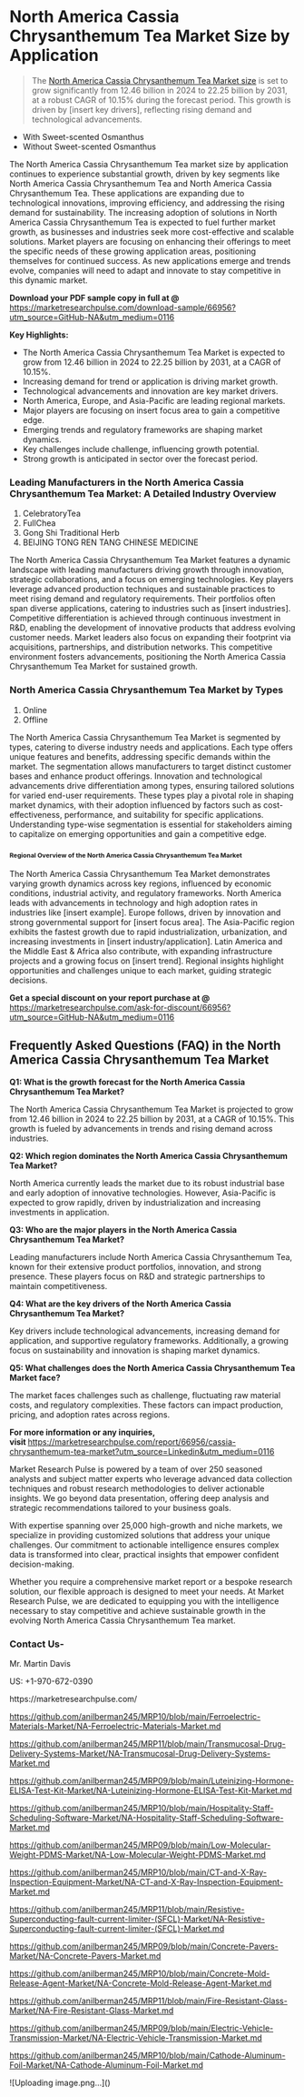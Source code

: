 <h1>North America Cassia Chrysanthemum Tea Market&nbsp;Size by Application</h1><blockquote><p>The <a href="https://marketresearchpulse.com/download-sample/66956?utm_source=GitHub-NA&amp;utm_medium=0116">North America Cassia Chrysanthemum Tea Market size</a> is set to grow significantly from 12.46 billion in 2024 to 22.25 billion by 2031, at a robust CAGR of 10.15% during the forecast period. This growth is driven by [insert key drivers], reflecting rising demand and technological advancements.</p></blockquote><ul><li>With Sweet-scented Osmanthus<li> Without Sweet-scented Osmanthus</li></ul><p>The North America Cassia Chrysanthemum Tea market size by application continues to experience substantial growth, driven by key segments like North America Cassia Chrysanthemum Tea and North America Cassia Chrysanthemum Tea. These applications are expanding due to technological innovations, improving efficiency, and addressing the rising demand for sustainability. The increasing adoption of solutions in North America Cassia Chrysanthemum Tea is expected to fuel further market growth, as businesses and industries seek more cost-effective and scalable solutions. Market players are focusing on enhancing their offerings to meet the specific needs of these growing application areas, positioning themselves for continued success. As new applications emerge and trends evolve, companies will need to adapt and innovate to stay competitive in this dynamic market.</p><p><strong>Download your PDF sample copy in full at @ </strong><a href="https://marketresearchpulse.com/download-sample/66956?utm_source=GitHub-NA&amp;utm_medium=0116">https://marketresearchpulse.com/download-sample/66956?utm_source=GitHub-NA&amp;utm_medium=0116</a></p><p><strong>Key Highlights: </strong></p><ul><li>The North America Cassia Chrysanthemum Tea Market is expected to grow from 12.46 billion in 2024 to 22.25 billion by 2031, at a CAGR of 10.15%.</li><li>Increasing demand for trend or application is driving market growth.</li><li>Technological advancements and innovation are key market drivers.</li><li>North America, Europe, and Asia-Pacific are leading regional markets.</li><li>Major players are focusing on insert focus area to gain a competitive edge.</li><li>Emerging trends and regulatory frameworks are shaping market dynamics.</li><li>Key challenges include challenge, influencing growth potential.</li><li>Strong growth is anticipated in sector over the forecast period.</li></ul><h3>Leading Manufacturers in the North America Cassia Chrysanthemum Tea Market: A Detailed Industry Overview</h3><ol><li>CelebratoryTea</li><li>FullChea</li><li>Gong Shi Traditional Herb</li><li>BEIJING TONG REN TANG CHINESE MEDICINE</li></ol><div class="flex max-w-full flex-col flex-grow"><div class="min-h-8 text-message flex w-full flex-col items-end gap-2 whitespace-normal break-words [.text-message+&amp;]:mt-5" dir="auto" data-message-author-role="assistant" data-message-id="fd8432e4-4910-450d-b182-61b7bfb0a01f" data-message-model-slug="gpt-4o"><div class="flex w-full flex-col gap-1 empty:hidden first:pt-[3px]"><div class="markdown prose w-full break-words dark:prose-invert light"><p>The North America Cassia Chrysanthemum Tea Market features a dynamic landscape with leading manufacturers driving growth through innovation, strategic collaborations, and a focus on emerging technologies. Key players leverage advanced production techniques and sustainable practices to meet rising demand and regulatory requirements. Their portfolios often span diverse applications, catering to industries such as [insert industries]. Competitive differentiation is achieved through continuous investment in R&amp;D, enabling the development of innovative products that address evolving customer needs. Market leaders also focus on expanding their footprint via acquisitions, partnerships, and distribution networks. This competitive environment fosters advancements, positioning the North America Cassia Chrysanthemum Tea Market for sustained growth.</p></div></div></div></div><h3>North America Cassia Chrysanthemum Tea Market by Types</h3><ol><li>Online<li> Offline</li></ol><div class="flex max-w-full flex-col flex-grow"><div class="min-h-8 text-message flex w-full flex-col items-end gap-2 whitespace-normal break-words [.text-message+&amp;]:mt-5" dir="auto" data-message-author-role="assistant" data-message-id="084470be-0bb7-4664-bddf-5156b4f41249" data-message-model-slug="gpt-4o-mini"><div class="flex w-full flex-col gap-1 empty:hidden first:pt-[3px]"><div class="markdown prose w-full break-words dark:prose-invert light"><p>The North America Cassia Chrysanthemum Tea Market is segmented by types, catering to diverse industry needs and applications. Each type offers unique features and benefits, addressing specific demands within the market. The segmentation allows manufacturers to target distinct customer bases and enhance product offerings. Innovation and technological advancements drive differentiation among types, ensuring tailored solutions for varied end-user requirements. These types play a pivotal role in shaping market dynamics, with their adoption influenced by factors such as cost-effectiveness, performance, and suitability for specific applications. Understanding type-wise segmentation is essential for stakeholders aiming to capitalize on emerging opportunities and gain a competitive edge.</p></div></div></div></div><h3><span style="font-size: 11px;">Regional Overview of the North America Cassia Chrysanthemum Tea Market</span></h3><div class="flex max-w-full flex-col flex-grow"><div class="min-h-8 text-message flex w-full flex-col items-end gap-2 whitespace-normal break-words [.text-message+&amp;]:mt-5" dir="auto" data-message-author-role="assistant" data-message-id="e9038762-ce64-4e30-91c9-9bd413514231" data-message-model-slug="gpt-4o-mini"><div class="flex w-full flex-col gap-1 empty:hidden first:pt-[3px]"><div class="markdown prose w-full break-words dark:prose-invert light"><p>The North America Cassia Chrysanthemum Tea Market demonstrates varying growth dynamics across key regions, influenced by economic conditions, industrial activity, and regulatory frameworks. North America leads with advancements in technology and high adoption rates in industries like [insert example]. Europe follows, driven by innovation and strong governmental support for [insert focus area]. The Asia-Pacific region exhibits the fastest growth due to rapid industrialization, urbanization, and increasing investments in [insert industry/application]. Latin America and the Middle East &amp; Africa also contribute, with expanding infrastructure projects and a growing focus on [insert trend]. Regional insights highlight opportunities and challenges unique to each market, guiding strategic decisions.</p></div></div></div></div><p><strong>Get a special discount on your report purchase at @ </strong><a href="https://marketresearchpulse.com/ask-for-discount/66956?utm_source=GitHub-NA&amp;utm_medium=0116">https://marketresearchpulse.com/ask-for-discount/66956?utm_source=GitHub-NA&amp;utm_medium=0116</a></p><h2>Frequently Asked Questions (FAQ) in the North America Cassia Chrysanthemum Tea Market</h2><p><strong>Q1: What is the growth forecast for the North America Cassia Chrysanthemum Tea Market?</strong></p><p>The North America Cassia Chrysanthemum Tea Market is projected to grow from 12.46 billion in 2024 to 22.25 billion by 2031, at a CAGR of 10.15%. This growth is fueled by advancements in trends and rising demand across industries.</p><p><strong>Q2: Which region dominates the North America Cassia Chrysanthemum Tea Market?</strong></p><p>North America currently leads the market due to its robust industrial base and early adoption of innovative technologies. However, Asia-Pacific is expected to grow rapidly, driven by industrialization and increasing investments in application.</p><p><strong>Q3: Who are the major players in the North America Cassia Chrysanthemum Tea Market?</strong></p><p>Leading manufacturers include North America Cassia Chrysanthemum Tea, known for their extensive product portfolios, innovation, and strong presence. These players focus on R&amp;D and strategic partnerships to maintain competitiveness.</p><p><strong>Q4: What are the key drivers of the North America Cassia Chrysanthemum Tea Market?</strong></p><p>Key drivers include technological advancements, increasing demand for application, and supportive regulatory frameworks. Additionally, a growing focus on sustainability and innovation is shaping market dynamics.</p><p><strong>Q5: What challenges does the North America Cassia Chrysanthemum Tea Market face?</strong></p><p>The market faces challenges such as challenge, fluctuating raw material costs, and regulatory complexities. These factors can impact production, pricing, and adoption rates across regions.</p><p><strong>For more information or any inquiries, visit&nbsp;</strong><a href="https://marketresearchpulse.com/report/66956/cassia-chrysanthemum-tea-market?utm_source=Linkedin&utm_medium=0116">https://marketresearchpulse.com/report/66956/cassia-chrysanthemum-tea-market?utm_source=Linkedin&utm_medium=0116</a></p><p>Market Research Pulse is powered by a team of over 250 seasoned analysts and subject matter experts who leverage advanced data collection techniques and robust research methodologies to deliver actionable insights. We go beyond data presentation, offering deep analysis and strategic recommendations tailored to your business goals.</p><p>With expertise spanning over 25,000 high-growth and niche markets, we specialize in providing customized solutions that address your unique challenges. Our commitment to actionable intelligence ensures complex data is transformed into clear, practical insights that empower confident decision-making.</p><p>Whether you require a comprehensive market report or a bespoke research solution, our flexible approach is designed to meet your needs. At Market Research Pulse, we are dedicated to equipping you with the intelligence necessary to stay competitive and achieve sustainable growth in the evolving North America Cassia Chrysanthemum Tea market.</p><h3><strong>Contact Us-</strong></h3><p>Mr. Martin Davis</p><p>US: +1-970-672-0390</p><p>https://marketresearchpulse.com/</p><p><a href="https://github.com/anilberman245/MRP10/blob/main/Ferroelectric-Materials-Market/NA-Ferroelectric-Materials-Market.md">https://github.com/anilberman245/MRP10/blob/main/Ferroelectric-Materials-Market/NA-Ferroelectric-Materials-Market.md</a></p><p><a href="https://github.com/anilberman245/MRP11/blob/main/Transmucosal-Drug-Delivery-Systems-Market/NA-Transmucosal-Drug-Delivery-Systems-Market.md">https://github.com/anilberman245/MRP11/blob/main/Transmucosal-Drug-Delivery-Systems-Market/NA-Transmucosal-Drug-Delivery-Systems-Market.md</a></p><p><a href="https://github.com/anilberman245/MRP09/blob/main/Luteinizing-Hormone-ELISA-Test-Kit-Market/NA-Luteinizing-Hormone-ELISA-Test-Kit-Market.md">https://github.com/anilberman245/MRP09/blob/main/Luteinizing-Hormone-ELISA-Test-Kit-Market/NA-Luteinizing-Hormone-ELISA-Test-Kit-Market.md</a></p><p><a href="https://github.com/anilberman245/MRP10/blob/main/Hospitality-Staff-Scheduling-Software-Market/NA-Hospitality-Staff-Scheduling-Software-Market.md">https://github.com/anilberman245/MRP10/blob/main/Hospitality-Staff-Scheduling-Software-Market/NA-Hospitality-Staff-Scheduling-Software-Market.md</a></p><p><a href="https://github.com/anilberman245/MRP09/blob/main/Low-Molecular-Weight-PDMS-Market/NA-Low-Molecular-Weight-PDMS-Market.md">https://github.com/anilberman245/MRP09/blob/main/Low-Molecular-Weight-PDMS-Market/NA-Low-Molecular-Weight-PDMS-Market.md</a></p><p><a href="https://github.com/anilberman245/MRP10/blob/main/CT-and-X-Ray-Inspection-Equipment-Market/NA-CT-and-X-Ray-Inspection-Equipment-Market.md">https://github.com/anilberman245/MRP10/blob/main/CT-and-X-Ray-Inspection-Equipment-Market/NA-CT-and-X-Ray-Inspection-Equipment-Market.md</a></p><p><a href="https://github.com/anilberman245/MRP11/blob/main/Resistive-Superconducting-fault-current-limiter-(SFCL)-Market/NA-Resistive-Superconducting-fault-current-limiter-(SFCL)-Market.md">https://github.com/anilberman245/MRP11/blob/main/Resistive-Superconducting-fault-current-limiter-(SFCL)-Market/NA-Resistive-Superconducting-fault-current-limiter-(SFCL)-Market.md</a></p><p><a href="https://github.com/anilberman245/MRP09/blob/main/Concrete-Pavers-Market/NA-Concrete-Pavers-Market.md">https://github.com/anilberman245/MRP09/blob/main/Concrete-Pavers-Market/NA-Concrete-Pavers-Market.md</a></p><p><a href="https://github.com/anilberman245/MRP10/blob/main/Concrete-Mold-Release-Agent-Market/NA-Concrete-Mold-Release-Agent-Market.md">https://github.com/anilberman245/MRP10/blob/main/Concrete-Mold-Release-Agent-Market/NA-Concrete-Mold-Release-Agent-Market.md</a></p><p><a href="https://github.com/anilberman245/MRP11/blob/main/Fire-Resistant-Glass-Market/NA-Fire-Resistant-Glass-Market.md">https://github.com/anilberman245/MRP11/blob/main/Fire-Resistant-Glass-Market/NA-Fire-Resistant-Glass-Market.md</a></p><p><a href="https://github.com/anilberman245/MRP09/blob/main/Electric-Vehicle-Transmission-Market/NA-Electric-Vehicle-Transmission-Market.md">https://github.com/anilberman245/MRP09/blob/main/Electric-Vehicle-Transmission-Market/NA-Electric-Vehicle-Transmission-Market.md</a></p><p><a href="https://github.com/anilberman245/MRP10/blob/main/Cathode-Aluminum-Foil-Market/NA-Cathode-Aluminum-Foil-Market.md">https://github.com/anilberman245/MRP10/blob/main/Cathode-Aluminum-Foil-Market/NA-Cathode-Aluminum-Foil-Market.md</a></p>
![Uploading image.png…]()
